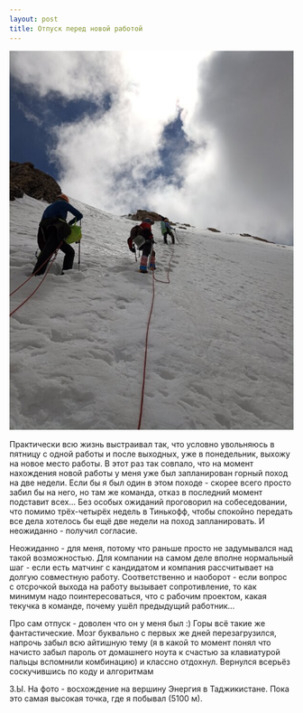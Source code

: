 ```yaml
---
layout: post
title: Отпуск перед новой работой
---
```


![](/./images/2024-08-11-vacation_before_new_job.jpg)

Практически всю жизнь выстраивал так, что условно увольняюсь в пятницу с одной работы и после выходных, уже в понедельник, выхожу на новое место работы. В этот раз так совпало, что на момент нахождения новой работы у меня уже был запланирован горный поход на две недели. Если бы я был один в этом походе - скорее всего просто забил бы на него, но там же команда, отказ в последний момент подставит всех... Без особых ожиданий проговорил на собеседовании, что помимо трёх-четырёх недель в Тинькофф, чтобы спокойно передать все дела хотелось бы ещё две недели на поход запланировать. И неожиданно - получил согласие.

Неожиданно - для меня, потому что раньше просто не задумывался над такой возможностью. Для компании на самом деле вполне нормальный шаг - если есть матчинг с кандидатом и компания рассчитывает на долгую совместную работу. Соответственно и наоборот - если вопрос с отсрочкой выхода на работу вызывает сопротивление, то как минимум надо поинтересоваться, что с рабочим проектом, какая текучка в команде, почему ушёл предыдущий работник...

Про сам отпуск - доволен что он у меня был :) Горы всё такие же фантастические. Мозг буквально с первых же дней перезагрузился, напрочь забыл всю айтишную тему (я в какой то момент понял что начисто забыл пароль от домашнего ноута к счастью за клавиатурой пальцы вспомнили комбинацию) и классно отдохнул. Вернулся всерьёз соскучившись по коду и алгоритмам

З.Ы. На фото - восхождение на вершину Энергия в Таджикистане. Пока это самая высокая точка, где я побывал (5100 м).
